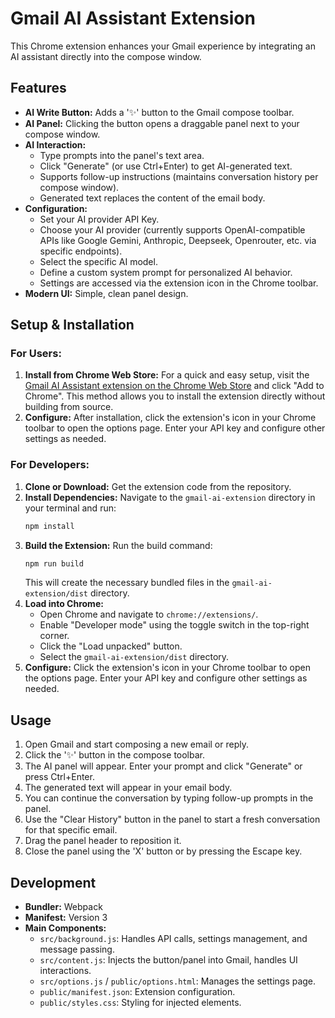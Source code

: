 # Gmail AI Assistant Extension

This Chrome extension enhances your Gmail experience by integrating an AI assistant directly into the compose window.

## Features

- **AI Write Button:** Adds a '✨' button to the Gmail compose toolbar.
- **AI Panel:** Clicking the button opens a draggable panel next to your compose window.
- **AI Interaction:**
  - Type prompts into the panel's text area.
  - Click "Generate" (or use Ctrl+Enter) to get AI-generated text.
  - Supports follow-up instructions (maintains conversation history per compose window).
  - Generated text replaces the content of the email body.
- **Configuration:**
  - Set your AI provider API Key.
  - Choose your AI provider (currently supports OpenAI-compatible APIs like Google Gemini, Anthropic, Deepseek, Openrouter, etc. via specific endpoints).
  - Select the specific AI model.
  - Define a custom system prompt for personalized AI behavior.
  - Settings are accessed via the extension icon in the Chrome toolbar.
- **Modern UI:** Simple, clean panel design.

## Setup & Installation

### For Users:

1. **Install from Chrome Web Store:** For a quick and easy setup, visit the [Gmail AI Assistant extension on the Chrome Web Store](https://chromewebstore.google.com/detail/gmail-ai-assistant/kpfahmlbfebaepelpgeggceongcmmchd) and click "Add to Chrome". This method allows you to install the extension directly without building from source.
2. **Configure:** After installation, click the extension's icon in your Chrome toolbar to open the options page. Enter your API key and configure other settings as needed.

### For Developers:

1. **Clone or Download:** Get the extension code from the repository.
2. **Install Dependencies:** Navigate to the `gmail-ai-extension` directory in your terminal and run:
   ```bash
   npm install
   ```
3. **Build the Extension:** Run the build command:
   ```bash
   npm run build
   ```
   This will create the necessary bundled files in the `gmail-ai-extension/dist` directory.
4. **Load into Chrome:**
   - Open Chrome and navigate to `chrome://extensions/`.
   - Enable "Developer mode" using the toggle switch in the top-right corner.
   - Click the "Load unpacked" button.
   - Select the `gmail-ai-extension/dist` directory.
5. **Configure:** Click the extension's icon in your Chrome toolbar to open the options page. Enter your API key and configure other settings as needed.

## Usage

1.  Open Gmail and start composing a new email or reply.
2.  Click the '✨' button in the compose toolbar.
3.  The AI panel will appear. Enter your prompt and click "Generate" or press Ctrl+Enter.
4.  The generated text will appear in your email body.
5.  You can continue the conversation by typing follow-up prompts in the panel.
6.  Use the "Clear History" button in the panel to start a fresh conversation for that specific email.
7.  Drag the panel header to reposition it.
8.  Close the panel using the 'X' button or by pressing the Escape key.

## Development

- **Bundler:** Webpack
- **Manifest:** Version 3
- **Main Components:**
  - `src/background.js`: Handles API calls, settings management, and message passing.
  - `src/content.js`: Injects the button/panel into Gmail, handles UI interactions.
  - `src/options.js` / `public/options.html`: Manages the settings page.
  - `public/manifest.json`: Extension configuration.
  - `public/styles.css`: Styling for injected elements.
